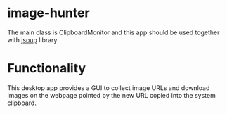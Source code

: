 # image-hunter

The main class is ClipboardMonitor and this app should be used together with [jsoup](https://jsoup.org/) library.

# Functionality

This desktop app provides a GUI to collect image URLs and download images on the webpage pointed by the new URL copied into the system clipboard.
